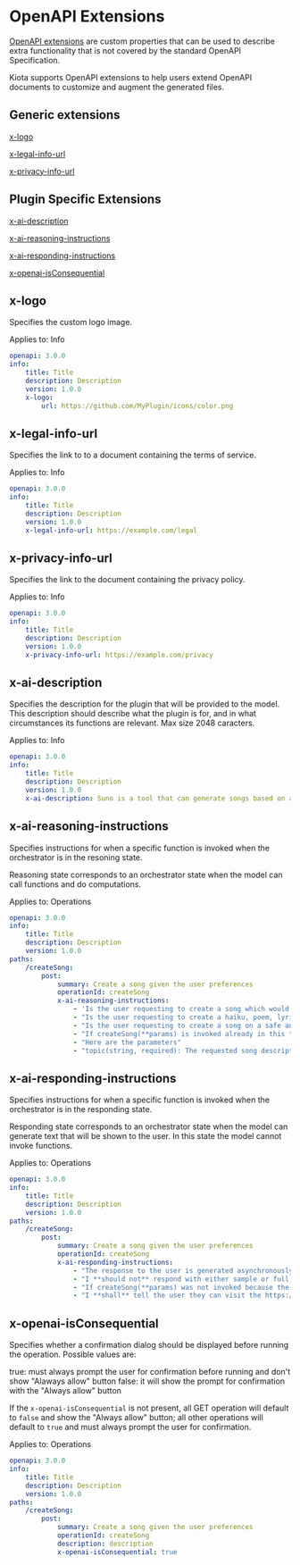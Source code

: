 # OpenAPI Extensions

[OpenAPI extensions](https://spec.openapis.org/oas/v3.0.3#specification-extensions) are custom properties that can be used to describe extra functionality that is not covered by the standard OpenAPI Specification.

Kiota supports OpenAPI extensions to help users extend OpenAPI documents to customize and augment the generated files.

## Generic extensions 

[x-logo](#x-logo)

[x-legal-info-url](#x-legal-info-url)

[x-privacy-info-url](#x-privacy-info-url)

## Plugin Specific Extensions 

[x-ai-description](#x-ai-description)

[x-ai-reasoning-instructions](#x-ai-reasoning-instructions)

[x-ai-responding-instructions](#x-ai-responding-instructions)

[x-openai-isConsequential](#x-openai-isconsequential)

## x-logo
Specifies the custom logo image.

Applies to: Info

```yaml
openapi: 3.0.0
info:
    title: Title
    description: Description
    version: 1.0.0
    x-logo:
        url: https://github.com/MyPlugin/icons/color.png
```

## x-legal-info-url
Specifies the link to to a document containing the terms of service.

Applies to: Info

```yaml
openapi: 3.0.0
info:
    title: Title
    description: Description
    version: 1.0.0
    x-legal-info-url: https://example.com/legal
```

## x-privacy-info-url
Specifies the link to the document containing the privacy policy.

Applies to: Info

```yaml
openapi: 3.0.0
info:
    title: Title
    description: Description
    version: 1.0.0
    x-privacy-info-url: https://example.com/privacy
```

## x-ai-description
Specifies the description for the plugin that will be provided to the model. This description should describe what the plugin is for, and in what circumstances its functions are relevant. Max size 2048 caracters.

Applies to: Info

```yaml
openapi: 3.0.0
info:
    title: Title
    description: Description
    version: 1.0.0
    x-ai-description: Suno is a tool that can generate songs based on a description. The user provides a description of the song they want to create, and Suno generates the song lyrics. Suno is a fun and creative way to create songs for any occasion.
```

## x-ai-reasoning-instructions
Specifies instructions for when a specific function is invoked when the orchestrator is in the resoning state.

Reasoning state corresponds to an orchestrator state when the model can call functions and do computations.

Applies to: Operations

```yaml
openapi: 3.0.0
info:
    title: Title
    description: Description
    version: 1.0.0
paths:
    /createSong:
        post:
            summary: Create a song given the user preferences
            operationId: createSong
            x-ai-reasoning-instructions:
                - 'Is the user requesting to create a song which would warrant the "Parental Advisory Explicit Content" label (e.g., topics about sex, politics, violence, self-harm, hate speech, coercion, etc.)? If so, I **must** invoke withdraw() and end the conversation.'
                - "Is the user requesting to create a haiku, poem, lyric, tune, melody, jingle, verse, sonnet, or something other than a song? If so, I **must not** invoke createSong(**params)."
                - "Is the user requesting to create a song on a safe and innocuous topic? If so, invoke createSong(**params)."
                - "If createSong(**params) is invoked already in this turn, I **will** not invoke the same tool again."
                - "Here are the parameters"
                - "topic(string, required): The requested song description, e.g., a country song about Thanksgiving, in the user's language"
```

## x-ai-responding-instructions
Specifies instructions for when a specific function is invoked when the orchestrator is in the responding state.

Responding state corresponds to an orchestrator state when the model can generate text that will be shown to the user. In this state the model cannot invoke functions.

Applies to: Operations

```yaml
openapi: 3.0.0
info:
    title: Title
    description: Description
    version: 1.0.0
paths:
    /createSong:
        post:
            summary: Create a song given the user preferences
            operationId: createSong
            x-ai-responding-instructions:
                - "The response to the user is generated asynchronously therefore I **SHOULD NOT** generate my own song or provide links or lyrics based on this tool's output. I can just let the user know their song will be available shortly and **stop responding** for that turn."
                - "I **should not** respond with either sample or full form of lyrics to the song because the song created by createSong(**params) is shown to the user directly along with the lyrics."
                - "If createSong(**params) was not invoked because the service was overloaded or the user reached their invocation limit, I **must** tell the user they can visit the https://app.suno.ai website to create more songs and display the link using Markdown syntax."
                - "I **shall** tell the user they can visit the https://app.suno.ai website to create more songs and display the link using Markdown syntax."
```

## x-openai-isConsequential
Specifies whether a confirmation dialog should be displayed before running the operation. Possible values are:

true: must always prompt the user for confirmation before running and don't show "Alaways allow" button
false: it will show the prompt for confirmation with the "Always allow" button

If the `x-openai-isConsequential` is not present, all GET operation will default to `false` and show the "Always allow" button; all other operations will default to `true` and must always prompt the user for confirmation.

Applies to: Operations

```yaml
openapi: 3.0.0
info:
    title: Title
    description: Description
    version: 1.0.0
paths:
    /createSong:
        post:
            summary: Create a song given the user preferences
            operationId: createSong
            description: description
            x-openai-isConsequential: true
```